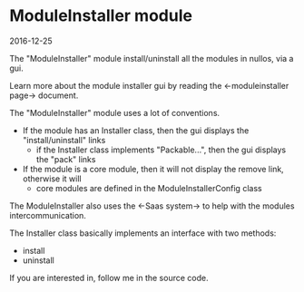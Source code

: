 ModuleInstaller module
========================
2016-12-25



The "ModuleInstaller" module install/uninstall all the modules in nullos, via a gui.


Learn more about the module installer gui by reading the <-moduleinstaller page-> document. 



The "ModuleInstaller" module uses a lot of conventions.


- If the module has an Installer class, then the gui displays the "install/uninstall" links
    - if the Installer class implements "Packable...", then the gui displays the "pack" links
- If the module is a core module, then it will not display the remove link, otherwise it will
    - core modules are defined in the ModuleInstallerConfig class
    
The ModuleInstaller also uses the <-Saas system-> to help with the modules intercommunication.
    
    
The Installer class basically implements an interface with two methods:

- install
- uninstall


If you are interested in, follow me in the source code.

    